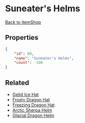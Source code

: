 # Suneater's Helms

<no description available>

[Back to itemShop](../item-shops.md)

## Properties

```json
{
    "id": 68,
    "name": "Suneater's Helms",
    "count": -100
}
```

## Related

- [Gelid Ice Hat](../items/1768-gelid-ice-hat.md)
- [Frosty Dragon Hat](../items/1769-frosty-dragon-hat.md)
- [Freezing Dragon Hat](../items/1770-freezing-dragon-hat.md)
- [Arctic Sherpa Helm](../items/1771-arctic-sherpa-helm.md)
- [Glacial Dragon Helm](../items/1772-glacial-dragon-helm.md)

